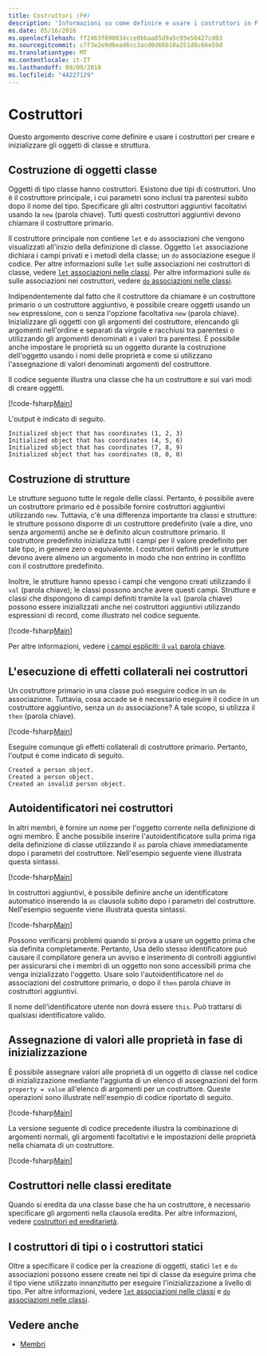 ```yaml
---
title: Costruttori (F#)
description: 'Informazioni su come definire e usare i costruttori in F # per creare e inizializzare gli oggetti di classe e struttura.'
ms.date: 05/16/2016
ms.openlocfilehash: ff2463f890034cce0bbaa85d9a5c93e50427cd03
ms.sourcegitcommit: c7f3e2e9d6ead6cc3acd0d66b10a251d0c66e59d
ms.translationtype: MT
ms.contentlocale: it-IT
ms.lasthandoff: 09/09/2018
ms.locfileid: "44227129"
---
```

# <a name="constructors"></a>Costruttori

Questo argomento descrive come definire e usare i costruttori per creare e inizializzare gli oggetti di classe e struttura.

## <a name="construction-of-class-objects"></a>Costruzione di oggetti classe

Oggetti di tipo classe hanno costruttori. Esistono due tipi di costruttori. Uno è il costruttore principale, i cui parametri sono inclusi tra parentesi subito dopo il nome del tipo. Specificare gli altri costruttori aggiuntivi facoltativi usando la `new` (parola chiave). Tutti questi costruttori aggiuntivi devono chiamare il costruttore primario.

Il costruttore principale non contiene `let` e `do` associazioni che vengono visualizzati all'inizio della definizione di classe. Oggetto `let` associazione dichiara i campi privati e i metodi della classe; un `do` associazione esegue il codice. Per altre informazioni sulle `let` sulle associazioni nei costruttori di classe, vedere [ `let` associazioni nelle classi](let-bindings-in-classes.md). Per altre informazioni sulle `do` sulle associazioni nei costruttori, vedere [ `do` associazioni nelle classi](do-bindings-in-classes.md).

Indipendentemente dal fatto che il costruttore da chiamare è un costruttore primario o un costruttore aggiuntivo, è possibile creare oggetti usando un `new` espressione, con o senza l'opzione facoltativa `new` (parola chiave). Inizializzare gli oggetti con gli argomenti del costruttore, elencando gli argomenti nell'ordine e separati da virgole e racchiusi tra parentesi o utilizzando gli argomenti denominati e i valori tra parentesi. È possibile anche impostare le proprietà su un oggetto durante la costruzione dell'oggetto usando i nomi delle proprietà e come si utilizzano l'assegnazione di valori denominati argomenti del costruttore.

Il codice seguente illustra una classe che ha un costruttore e sui vari modi di creare oggetti.

[!code-fsharp[Main](../../../../samples/snippets/fsharp/lang-ref-2/snippet3501.fs)]

L'output è indicato di seguito.

```console
Initialized object that has coordinates (1, 2, 3)
Initialized object that has coordinates (4, 5, 6)
Initialized object that has coordinates (7, 8, 9)
Initialized object that has coordinates (0, 0, 0)
```

## <a name="construction-of-structures"></a>Costruzione di strutture

Le strutture seguono tutte le regole delle classi. Pertanto, è possibile avere un costruttore primario ed è possibile fornire costruttori aggiuntivi utilizzando `new`. Tuttavia, c'è una differenza importante tra classi e strutture: le strutture possono disporre di un costruttore predefinito (vale a dire, uno senza argomenti) anche se è definito alcun costruttore primario. Il costruttore predefinito inizializza tutti i campi per il valore predefinito per tale tipo, in genere zero o equivalente. I costruttori definiti per le strutture devono avere almeno un argomento in modo che non entrino in conflitto con il costruttore predefinito.

Inoltre, le strutture hanno spesso i campi che vengono creati utilizzando il `val` (parola chiave); le classi possono anche avere questi campi. Strutture e classi che dispongono di campi definiti tramite la `val` (parola chiave) possono essere inizializzati anche nei costruttori aggiuntivi utilizzando espressioni di record, come illustrato nel codice seguente.

[!code-fsharp[Main](../../../../samples/snippets/fsharp/lang-ref-2/snippet3502.fs)]

Per altre informazioni, vedere [i campi espliciti: il `val` parola chiave](explicit-fields-the-val-keyword.md).

## <a name="executing-side-effects-in-constructors"></a>L'esecuzione di effetti collaterali nei costruttori

Un costruttore primario in una classe può eseguire codice in un `do` associazione. Tuttavia, cosa accade se è necessario eseguire il codice in un costruttore aggiuntivo, senza un `do` associazione? A tale scopo, si utilizza il `then` (parola chiave).

[!code-fsharp[Main](../../../../samples/snippets/fsharp/lang-ref-2/snippet3503.fs)]

Eseguire comunque gli effetti collaterali di costruttore primario. Pertanto, l'output è come indicato di seguito.

```console
Created a person object.
Created a person object.
Created an invalid person object.
```

## <a name="self-identifiers-in-constructors"></a>Autoidentificatori nei costruttori

In altri membri, è fornire un nome per l'oggetto corrente nella definizione di ogni membro. È anche possibile inserire l'autoidentificatore sulla prima riga della definizione di classe utilizzando il `as` parola chiave immediatamente dopo i parametri del costruttore. Nell'esempio seguente viene illustrata questa sintassi.

[!code-fsharp[Main](../../../../samples/snippets/fsharp/lang-ref-2/snippet3504.fs)]

In costruttori aggiuntivi, è possibile definire anche un identificatore automatico inserendo la `as` clausola subito dopo i parametri del costruttore. Nell'esempio seguente viene illustrata questa sintassi.

[!code-fsharp[Main](../../../../samples/snippets/fsharp/lang-ref-2/snippet3505.fs)]

Possono verificarsi problemi quando si prova a usare un oggetto prima che sia definita completamente. Pertanto, Usa dello stesso identificatore può causare il compilatore genera un avviso e inserimento di controlli aggiuntivi per assicurarsi che i membri di un oggetto non sono accessibili prima che venga inizializzato l'oggetto. Usare solo l'autoidentificatore nel `do` associazioni del costruttore primario, o dopo il `then` parola chiave in costruttori aggiuntivi.

Il nome dell'identificatore utente non dovrà essere `this`. Può trattarsi di qualsiasi identificatore valido.

## <a name="assigning-values-to-properties-at-initialization"></a>Assegnazione di valori alle proprietà in fase di inizializzazione

È possibile assegnare valori alle proprietà di un oggetto di classe nel codice di inizializzazione mediante l'aggiunta di un elenco di assegnazioni del form `property = value` all'elenco di argomenti per un costruttore. Queste operazioni sono illustrate nell'esempio di codice riportato di seguito.

[!code-fsharp[Main](../../../../samples/snippets/fsharp/lang-ref-2/snippet3506.fs)]

La versione seguente di codice precedente illustra la combinazione di argomenti normali, gli argomenti facoltativi e le impostazioni delle proprietà nella chiamata di un costruttore.

[!code-fsharp[Main](../../../../samples/snippets/fsharp/lang-ref-2/snippet3507.fs)]

## <a name="constructors-in-inherited-class"></a>Costruttori nelle classi ereditate

Quando si eredita da una classe base che ha un costruttore, è necessario specificare gli argomenti nella clausola eredita. Per altre informazioni, vedere [costruttori ed ereditarietà](../inheritance.md#constructors-and-inheritance).

## <a name="static-constructors-or-type-constructors"></a>I costruttori di tipi o i costruttori statici

Oltre a specificare il codice per la creazione di oggetti, statici `let` e `do` associazioni possono essere create nei tipi di classe da eseguire prima che il tipo viene utilizzato innanzitutto per eseguire l'inizializzazione a livello di tipo. Per altre informazioni, vedere [ `let` associazioni nelle classi](let-bindings-in-classes.md) e [ `do` associazioni nelle classi](do-bindings-in-classes.md).

## <a name="see-also"></a>Vedere anche

- [Membri](index.md)
